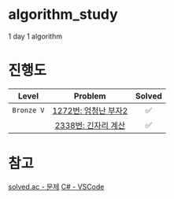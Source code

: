 # algorithm_study
1 day 1 algorithm

# 진행도
| Level | Problem | Solved |
|:---:|:---:|:---:|
| `Bronze V` | [1272번: 엄청난 부자2](https://www.acmicpc.net/problem/1271) | :white_check_mark: |
|  | [2338번: 긴자리 계산](https://www.acmicpc.net/problem/2338) | :white_check_mark: |

# 참고
[solved.ac - 문제](https://solved.ac/problems/level)
[C# - VSCode](https://learn.microsoft.com/ko-kr/dotnet/core/tutorials/with-visual-studio-code?pivots=dotnet-8-0)